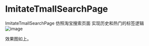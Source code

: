 # ImitateTmallSearchPage
ImitateTmallSearchPage 仿照淘宝搜索页面 实现历史和热门的标签逻辑
![image](https://github.com/carrotlsp/ImitateTmallSearchPage/blob/master/EEF6464C-4534-4580-8B3A-C8697DE4D3C4.png)

效果图如上。
